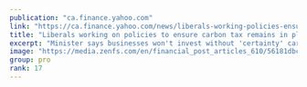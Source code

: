 ```yaml
---
publication: "ca.finance.yahoo.com"
link: "https://ca.finance.yahoo.com/news/liberals-working-policies-ensure-carbon-120056327.html"
title: "Liberals working on policies to ensure carbon tax remains in place for years to come"
excerpt: "Minister says businesses won't invest without 'certainty' carbon regime is here to stay"
image: "https://media.zenfs.com/en/financial_post_articles_610/56181dbcf14250a736562b6f6b7b16f1"
group: pro
rank: 17
---
```

